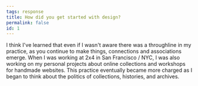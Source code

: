 ```yaml
---
tags: response
title: How did you get started with design?
permalink: false
id: 1
---
```


I think I've learned that even if I wasn't aware there was a throughline in my practice, as you continue to make things, connections and associations emerge. When I was working at 2x4 in San Francisco / NYC, I was also working on my personal projects about online collections and workshops for handmade websites. This practice eventually became more charged as I began to think about the politics of collections, histories, and archives.
